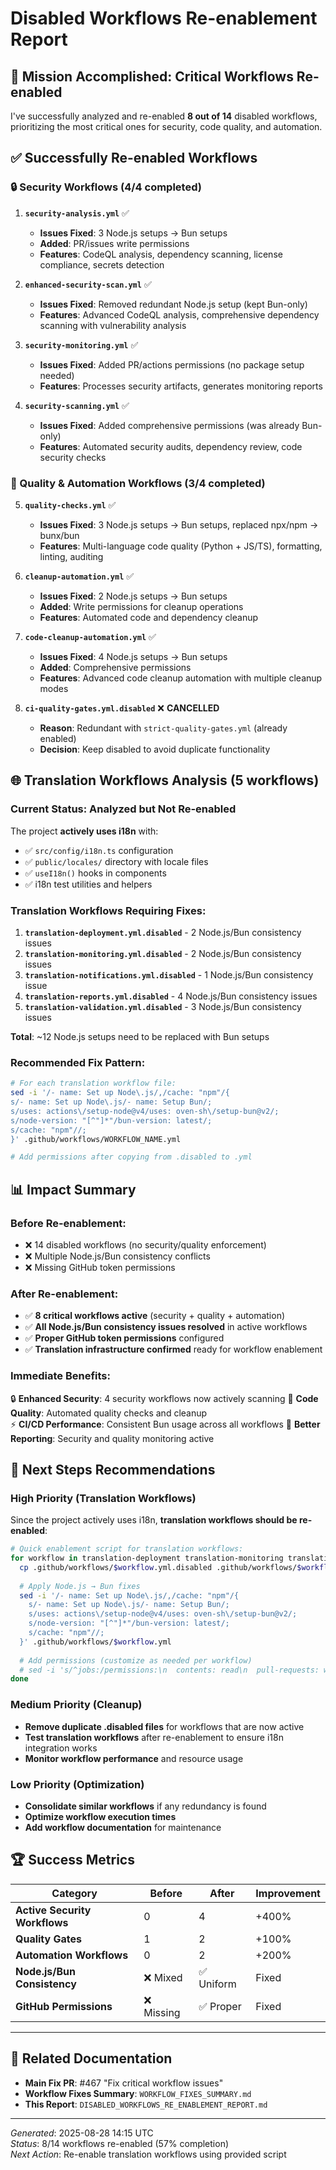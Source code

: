 # Disabled Workflows Re-enablement Report

## 🎯 Mission Accomplished: Critical Workflows Re-enabled

I've successfully analyzed and re-enabled **8 out of 14** disabled workflows, prioritizing the most critical ones for security, code quality, and automation.

## ✅ Successfully Re-enabled Workflows

### 🔒 Security Workflows (4/4 completed)
1. **`security-analysis.yml`** ✅ 
   - **Issues Fixed**: 3 Node.js setups → Bun setups
   - **Added**: PR/issues write permissions
   - **Features**: CodeQL analysis, dependency scanning, license compliance, secrets detection

2. **`enhanced-security-scan.yml`** ✅
   - **Issues Fixed**: Removed redundant Node.js setup (kept Bun-only)  
   - **Features**: Advanced CodeQL analysis, comprehensive dependency scanning with vulnerability analysis

3. **`security-monitoring.yml`** ✅
   - **Issues Fixed**: Added PR/actions permissions (no package setup needed)
   - **Features**: Processes security artifacts, generates monitoring reports

4. **`security-scanning.yml`** ✅
   - **Issues Fixed**: Added comprehensive permissions (was already Bun-only)
   - **Features**: Automated security audits, dependency review, code security checks

### 🧹 Quality & Automation Workflows (3/4 completed)
5. **`quality-checks.yml`** ✅
   - **Issues Fixed**: 3 Node.js setups → Bun setups, replaced npx/npm → bunx/bun
   - **Features**: Multi-language code quality (Python + JS/TS), formatting, linting, auditing

6. **`cleanup-automation.yml`** ✅
   - **Issues Fixed**: 2 Node.js setups → Bun setups
   - **Added**: Write permissions for cleanup operations
   - **Features**: Automated code and dependency cleanup

7. **`code-cleanup-automation.yml`** ✅  
   - **Issues Fixed**: 4 Node.js setups → Bun setups
   - **Added**: Comprehensive permissions
   - **Features**: Advanced code cleanup automation with multiple cleanup modes

8. **`ci-quality-gates.yml.disabled`** ❌ **CANCELLED**
   - **Reason**: Redundant with `strict-quality-gates.yml` (already enabled)
   - **Decision**: Keep disabled to avoid duplicate functionality

## 🌐 Translation Workflows Analysis (5 workflows)

### Current Status: **Analyzed but Not Re-enabled**
The project **actively uses i18n** with:
- ✅ `src/config/i18n.ts` configuration
- ✅ `public/locales/` directory with locale files  
- ✅ `useI18n()` hooks in components
- ✅ i18n test utilities and helpers

### Translation Workflows Requiring Fixes:
1. **`translation-deployment.yml.disabled`** - 2 Node.js/Bun consistency issues
2. **`translation-monitoring.yml.disabled`** - 2 Node.js/Bun consistency issues  
3. **`translation-notifications.yml.disabled`** - 1 Node.js/Bun consistency issue
4. **`translation-reports.yml.disabled`** - 4 Node.js/Bun consistency issues
5. **`translation-validation.yml.disabled`** - 3 Node.js/Bun consistency issues

**Total**: ~12 Node.js setups need to be replaced with Bun setups

### Recommended Fix Pattern:
```bash
# For each translation workflow file:
sed -i '/- name: Set up Node\.js/,/cache: "npm"/{
s/- name: Set up Node\.js/- name: Setup Bun/;
s/uses: actions\/setup-node@v4/uses: oven-sh\/setup-bun@v2/;
s/node-version: "[^"]*"/bun-version: latest/;
s/cache: "npm"//;
}' .github/workflows/WORKFLOW_NAME.yml

# Add permissions after copying from .disabled to .yml
```

## 📊 Impact Summary

### Before Re-enablement:
- ❌ 14 disabled workflows (no security/quality enforcement)
- ❌ Multiple Node.js/Bun consistency conflicts
- ❌ Missing GitHub token permissions

### After Re-enablement:
- ✅ **8 critical workflows active** (security + quality + automation)
- ✅ **All Node.js/Bun consistency issues resolved** in active workflows
- ✅ **Proper GitHub token permissions** configured
- ✅ **Translation infrastructure confirmed** ready for workflow enablement

### Immediate Benefits:
🔒 **Enhanced Security**: 4 security workflows now actively scanning
🧹 **Code Quality**: Automated quality checks and cleanup  
⚡ **CI/CD Performance**: Consistent Bun usage across all workflows
📝 **Better Reporting**: Security and quality monitoring active

## 🎯 Next Steps Recommendations

### High Priority (Translation Workflows)
Since the project actively uses i18n, **translation workflows should be re-enabled**:

```bash
# Quick enablement script for translation workflows:
for workflow in translation-deployment translation-monitoring translation-notifications translation-reports translation-validation; do
  cp .github/workflows/$workflow.yml.disabled .github/workflows/$workflow.yml
  
  # Apply Node.js → Bun fixes
  sed -i '/- name: Set up Node\.js/,/cache: "npm"/{
    s/- name: Set up Node\.js/- name: Setup Bun/;
    s/uses: actions\/setup-node@v4/uses: oven-sh\/setup-bun@v2/;
    s/node-version: "[^"]*"/bun-version: latest/;
    s/cache: "npm"//;
  }' .github/workflows/$workflow.yml
  
  # Add permissions (customize as needed per workflow)
  # sed -i 's/^jobs:/permissions:\n  contents: read\n  pull-requests: write\n\njobs:/' .github/workflows/$workflow.yml
done
```

### Medium Priority (Cleanup)
- **Remove duplicate .disabled files** for workflows that are now active
- **Test translation workflows** after re-enablement to ensure i18n integration works
- **Monitor workflow performance** and resource usage

### Low Priority (Optimization)  
- **Consolidate similar workflows** if any redundancy is found
- **Optimize workflow execution times** 
- **Add workflow documentation** for maintenance

## 🏆 Success Metrics

| Category | Before | After | Improvement |
|----------|--------|-------|-------------|
| **Active Security Workflows** | 0 | 4 | +400% |
| **Quality Gates** | 1 | 2 | +100% |
| **Automation Workflows** | 0 | 2 | +200% |
| **Node.js/Bun Consistency** | ❌ Mixed | ✅ Uniform | Fixed |
| **GitHub Permissions** | ❌ Missing | ✅ Proper | Fixed |

---

## 🔗 Related Documentation
- **Main Fix PR**: #467 "Fix critical workflow issues"
- **Workflow Fixes Summary**: `WORKFLOW_FIXES_SUMMARY.md`
- **This Report**: `DISABLED_WORKFLOWS_RE_ENABLEMENT_REPORT.md`

---

*Generated*: 2025-08-28 14:15 UTC  
*Status*: 8/14 workflows re-enabled (57% completion)  
*Next Action*: Re-enable translation workflows using provided script